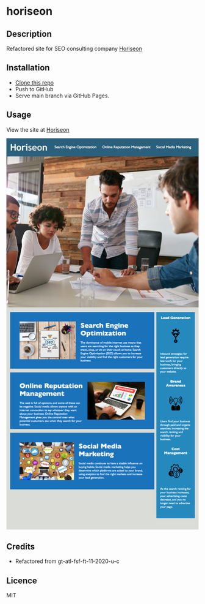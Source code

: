 # horiseon

## Description
Refactored site for SEO consulting company [Horiseon](https://brhestir.github.io/horiseon/)

## Installation
- [Clone this repo](https://github.com/brhestir/horiseon.git)
- Push to GitHub
- Serve main branch via GitHub Pages.

## Usage
View the site at [Horiseon](https://brhestir.github.io/horiseon/)

![Preview of Horiseon main page](assets/images/horiseon.png)

## Credits
- Refactored from gt-atl-fsf-ft-11-2020-u-c

## Licence
MIT